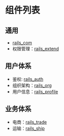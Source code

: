 # 组件列表

## 通用
* [rails_com](https://github.com/work-design/rails_com)
* 权限管理：[rails_extend](https://github.com/work-design/rails_extend)

## 用户体系
* 鉴权: [rails_auth](https://github.com/work-design/rails_auth)
* 组织架构：[rails_org](https://github.com/work-design/rails_org)
* 用户信息：[rails_profile](https://github.com/work-design/rails_profile)

## 业务体系
* 电商：[rails_trade](https://github.com/work-design/rails_trade)
* 运输：[rails_ship](https://github.com/work-design/rails_ship)